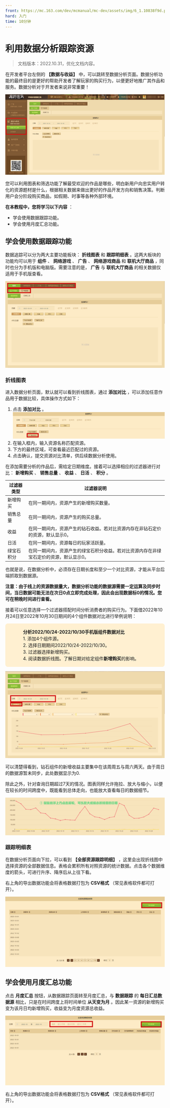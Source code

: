 ```yaml
---
front: https://mc.163.com/dev/mcmanual/mc-dev/assets/img/6_1.10838f9d.png
hard: 入门
time: 10分钟
---
```


# 利用数据分析跟踪资源

> 文档版本：2022.10.31，优化文档内容。

在开发者平台左侧的 **【数据与收益】** 中，可以跳转至数据分析页面。数据分析功能的最终目的是更好的帮助开发者了解玩家的购买行为，以便更好地推广其作品和服务。数据分析对于开发者来说非常重要！

![48](./images/6_1.png)

您可以利用图表和筛选功能了解最受欢迎的作品是哪些，明白新用户向忠实用户转化的资源题材是什么，根据相关数据来做出更好的作品开发方向和销售决策。判断用户会分阶段购买商品，如假期、时事等各种外部环境。



**在本教程中，您将学习以下内容** ：

- 学会使用数据跟踪功能。
- 学会使用月度汇总功能。



## 学会使用数据跟踪功能

数据追踪可以分为两大主要功能板块： **折线图表** 和 **跟踪明细表** 。这两大板块的功能均可以用于 **组件** 、 **网络游戏** 、 **广告** 、 **网络游戏商品** 和 **联机大厅商品** ，同时也分为手机版和电脑版。需要注意的是， **广告** 与 **联机大厅商品** 的相关数据仅适用于手机版查看。

![49](./images/6_2.png)



### 折线图表

进入数据分析页面，默认就可以看到折线图表，通过 **添加对比** ，可以添加任意作品用于数据比较，具体操作方式如下：

1. 点击 **添加对比** 。![50](./images/6_3.png)
2. 在输入框内，输入资源名称匹配资源。
3. 下方的最终区域，可查看最近匹配过的资源。
4. 点击确认，提交资源对比清单，供后续数据分析使用。



在添加需要分析的作品后，需给定日期维度。接着可以选择相应的过滤器进行对比：  **新增购买** 、 **销售总量** 、 **收益** 、 **日活** 、 **积分** 。

| 过滤器类型 | 过滤器说明                                                   |
| ---------- | ------------------------------------------------------------ |
| 新增购买   | 在同一期间内，资源产生的新增购买数量。                       |
| 销售总量   | 在同一期间内，资源产生的购买总量。                           |
| 收益       | 在同一期间内，资源产生的钻石收益。若对比资源内存在非钻石定价的资源，默认显示0。 |
| 日活       | 在同一期间内，资源每日的玩家活跃量。                         |
| 绿宝石积分 | 在同一期间内，资源产生的绿宝石积分收益。若对比资源内存在非绿宝石定价的资源，默认显示0。 |

也就是说，在数据分析中，必须存在日期长度和至少一个对比资源，才能从平台后端抓取到数据源。

**注意：由于线上的资源数据量大，数据分析功能的数据源需要一定运算及同步时间，当日数据可能无法在次日0点立即完成处理，因此会出现数据标0的情况。您可在稍晚时间进行查看。**



接着可以任意选择一个过滤器搭配时间分析消费者的购买行为。下面借2022年10月24日至2022年10月30日期间的4个组件数据对比进行举例说明：

<p style="background-color:#fff0d1;border: none;border-radius: 8px;padding: 1rem 1rem 1rem 3.5rem;font-size: 0.875rem;line-height: 1.313rem;"><strong>分析2022/10/24-2022/10/30手机版组件数据对比</strong><br>1.  添加4个组件源。<br>2.  选择日期期间2022/10/24-2022/10/30。<br>3.  过滤器选择新增购买。<br>4.  阅读数据折线图。了解日期对给定组件<strong>新增购买</strong>的影响。</p>

![51](./images/6_4.png)

可以清楚得看到，钻石组件的新增收益主要集中在该周周五与周六两天。由于周日的数据源暂未同步，此处数据显示为0.



除此之外，针对查询日期超过7天的情况。图表同样允许拖拉、放大与缩小，以便在较长的时间跨度中，既能看到总体走向，也能放大查看每日的数据细节。

![51](./images/6_5.png)



### 跟踪明细表

在数据分析页面向下拉，可以看到 **【全部资源跟踪明细】** ，这里会出现折线图中选择资源的全部数据信息。表格会累积所有对照资源的统计数据。点击各个数据维度的箭头，可进行升序、降序后从上往下看。

右上角的导出数据功能会将表格数据打包为 **CSV格式** （常见表格软件都可打开）。

![54](./images/6_7.png)



## 学会使用月度汇总功能

点击 **月度汇总** 按钮，从数据跟踪页面转至月度汇总，与 **数据跟踪** 的 **每日汇总数据源** 相比，只是在时间跨度上将时间单位 **从天变为月** 。因此某一资源的新增购买变为该月日均新增购买，收益变为月度资源总收益。

![56](./images/6_8.png)

右上角的导出数据功能会将表格数据打包为 **CSV格式** （常见表格软件都可打开）。

